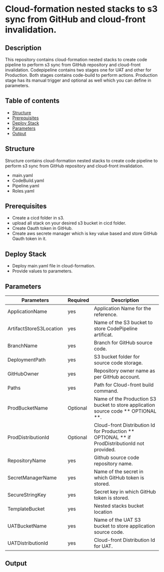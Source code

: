 # Cloud-formation nested stacks to s3 sync from GitHub and cloud-front invalidation.
## Description
This repository contains cloud-formation nested stacks to create code pipeline to perform s3 sync from GitHub repository and cloud-front invalidation. Codepipeline contains two stages one for UAT and other for Production. Both stages contains code-build to perform actions. Production stage has its manual trigger and optional as well which you can define in parameters.
## Table of contents
-   [Structure](https://github.com/sikandarqaisarch/codepipeline-s3sync-cloudfrontInvalidation#structure)
-   [Prerequisites](https://github.com/sikandarqaisarch/codepipeline-s3sync-cloudfrontInvalidation#prerequisites)
-   [Deploy Stack](https://github.com/sikandarqaisarch/codepipeline-s3sync-cloudfrontInvalidation#Deploy-Stack)
-   [Parameters](https://github.com/sikandarqaisarch/codepipeline-s3sync-cloudfrontInvalidation#Deploy-Stack)
-   [Output](https://github.com/sikandarqaisarch/codepipeline-s3sync-cloudfrontInvalidation#Output)




## [](https://github.com/sikandarqaisarch/codepipeline-s3sync-cloudfrontInvalidation#structure)Structure

Structure contains cloud-formation nested stacks to create code pipeline to perform s3 sync from GitHub repository and cloud-front invalidation.

- main.yaml
- CodeBuild.yaml
- Pipeline.yaml
- Roles.yaml
      
## [](https://github.com/sikandarqaisarch/codepipeline-s3sync-cloudfrontInvalidation#prerequisites)Prerequisites
- Create a cicd folder in s3.
- upload all stack on your desired s3 bucket in cicd folder. 
- Create Oauth token in GitHub.
- Create aws secrete manager which is key value based and store GitHub Oauth token in it.


## [](https://github.com/sikandarqaisarch/codepipeline-s3sync-cloudfrontInvalidation#Deploy-Stack)Deploy Stack
- Deploy main.yaml file in cloud-formation.
-  Provide values to parameters.

## [](https://github.com/sikandarqaisarch/codepipeline-s3sync-cloudfrontInvalidation#Parameters)Parameters



| Parameters | Required | Description |
| --- | --- | --- |
| ApplicationName 			|yes| Application Name for the reference. |
| ArtifactStoreS3Location 	|yes| Name of the S3 bucket to store CodePipeline artificat. |
| BranchName 				|yes| Branch for GitHub source code. |
| DeploymentPath 			|yes | S3 bucket folder for source code storage. |
| GitHubOwner 				|yes | Repository owner name as per GitHub account. |
| Paths 					|yes | Path for Cloud-front build command. |
| ProdBucketName 			|Optional | Name of the Production S3 bucket to store application source code ** OPTIONAL **. |
| ProdDistributionId 		|Optional | Cloud-front Distribution Id for Production ** OPTIONAL ** if ProdDistributionId not provided.  |
| RepositoryName 			|yes | Github source code repository name. |
| SecretManagerName 		|yes | Name of the secret in which GitHub token is stored. |
| SecureStringKey			|yes | Secret key in which GitHub token is stored. |
| TemplateBucket 			|yes | Nested stacks bucket location |
| UATBucketName 			|yes | Name of the UAT S3 bucket to store application source code. |
| UATDistributionId 		|yes | Cloud-front Distribution Id for UAT. |


## [](https://github.com/sikandarqaisarch/codepipeline-s3sync-cloudfrontInvalidation#Output)Output
